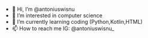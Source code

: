 - 👋 Hi, I’m @antoniuswisnu
- 👀 I’m interested in computer science
- 🌱 I’m currently learning coding (Python,Kotlin,HTML)
- 📫 How to reach me IG: @antoniuswisnu_

